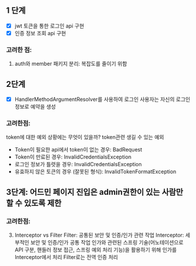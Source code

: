 ## 1 단계
- [x] jwt 토큰을 통한 로그인 api 구현
- [x] 인증 정보 조회 api 구현

### 고려한 점:
1. auth와 member 패키지 분리: 복잡도를 줄이기 위함


## 2단계 
- [x] HandlerMethodArgumentResolver를 사용하여 로그인 사용자는 자신의 로그인 정보로 예약을 생성

### 고려한점:
token에 대한 예외 상황에는 무엇이 있을까?
token관련 생길 수 있는 예외
- Token이 필요한 api에서 token이 없는 경우: BadRequest
- Token이 만료된 경우: InvalidCredentialsException
- 로그인 정보가 틀렷을 경우: InvalidCredentialsException
- 유효하지 않은 토큰의 경우 (잘못된 형식): InvalidTokenFormatException

## 3단계: 어드민 페이지 진입은 admin권한이 있는 사람만 할 수 있도록 제한

### 고려한점:
3. Interceptor vs Filter
Filter: 공통된 보안 및 인증/인가 관련 작업
Interceptor: 세부적인 보안 및 인증/인가 공통 작업
인가와 관련된 스프링 기술(어노테이션으로 API 구분, 핸들러 정보 접근, 스프링 예외 처리 기능)을 활용하기 위해 인가를 Interceptor에서 처리
Filter로는 전역 인증 처리
